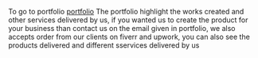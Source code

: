 To go to portfolio [portfolio](https://rajput64.github.io/portfolio.github.io/portfolio/)
The portfolio highlight the works created and other services delivered by us, if you wanted us to create the product for your business than contact us on the email given in portfolio, we also accepts order from our clients on fiverr and upwork, you can also see the products delivered and different sservices delivered by us  
